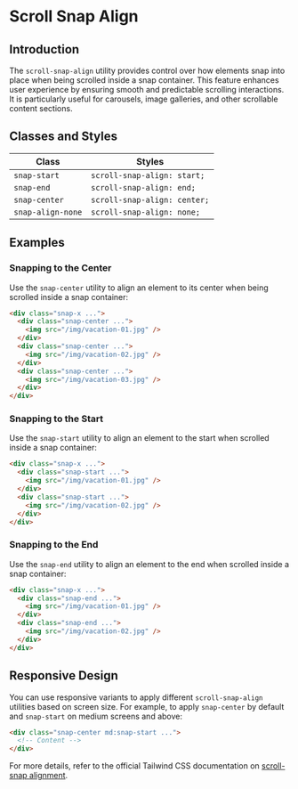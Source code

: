 # Scroll Snap Align

## Introduction

The `scroll-snap-align` utility provides control over how elements snap into place when being scrolled inside a snap container. This feature enhances user experience by ensuring smooth and predictable scrolling interactions. It is particularly useful for carousels, image galleries, and other scrollable content sections.

## Classes and Styles

| Class            | Styles                          |
|-----------------|--------------------------------|
| `snap-start`    | `scroll-snap-align: start;`    |
| `snap-end`      | `scroll-snap-align: end;`      |
| `snap-center`   | `scroll-snap-align: center;`   |
| `snap-align-none` | `scroll-snap-align: none;`  |

## Examples

### Snapping to the Center
Use the `snap-center` utility to align an element to its center when being scrolled inside a snap container:

```html
<div class="snap-x ...">
  <div class="snap-center ...">
    <img src="/img/vacation-01.jpg" />
  </div>
  <div class="snap-center ...">
    <img src="/img/vacation-02.jpg" />
  </div>
  <div class="snap-center ...">
    <img src="/img/vacation-03.jpg" />
  </div>
</div>
```

### Snapping to the Start
Use the `snap-start` utility to align an element to the start when scrolled inside a snap container:

```html
<div class="snap-x ...">
  <div class="snap-start ...">
    <img src="/img/vacation-01.jpg" />
  </div>
  <div class="snap-start ...">
    <img src="/img/vacation-02.jpg" />
  </div>
</div>
```

### Snapping to the End
Use the `snap-end` utility to align an element to the end when scrolled inside a snap container:

```html
<div class="snap-x ...">
  <div class="snap-end ...">
    <img src="/img/vacation-01.jpg" />
  </div>
  <div class="snap-end ...">
    <img src="/img/vacation-02.jpg" />
  </div>
</div>
```

## Responsive Design
You can use responsive variants to apply different `scroll-snap-align` utilities based on screen size. For example, to apply `snap-center` by default and `snap-start` on medium screens and above:

```html
<div class="snap-center md:snap-start ...">
  <!-- Content -->
</div>
```

For more details, refer to the official Tailwind CSS documentation on [scroll-snap alignment](https://tailwindcss.com/docs/scroll-snap-align).

